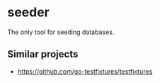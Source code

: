 # seeder

The only tool for seeding databases.

## Similar projects

* https://github.com/go-testfixtures/testfixtures
